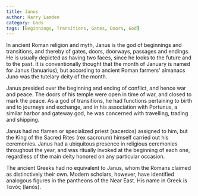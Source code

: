 ```yaml
---
title: Janus
author: Harry Lamden
category: Gods
tags: [Beginnings, Transitions, Gates, Doors, God]
---
```

In ancient Roman religion and myth, Janus is the god of beginnings and transitions, and thereby of gates, doors, doorways, passages and endings. He is usually depicted as having two faces, since he looks to the future and to the past. It is conventionally thought that the month of January is named for Janus (Ianuarius), but according to ancient Roman farmers' almanacs Juno was the tutelary deity of the month.

Janus presided over the beginning and ending of conflict, and hence war and peace. The doors of his temple were open in time of war, and closed to mark the peace. As a god of transitions, he had functions pertaining to birth and to journeys and exchange, and in his association with Portunus, a similar harbor and gateway god, he was concerned with travelling, trading and shipping.

Janus had no flamen or specialized priest (sacerdos) assigned to him, but the King of the Sacred Rites (rex sacrorum) himself carried out his ceremonies. Janus had a ubiquitous presence in religious ceremonies throughout the year, and was ritually invoked at the beginning of each one, regardless of the main deity honored on any particular occasion.

The ancient Greeks had no equivalent to Janus, whom the Romans claimed as distinctively their own. Modern scholars, however, have identified analogous figures in the pantheons of the Near East. His name in Greek is Ἰανός (Ianós).
